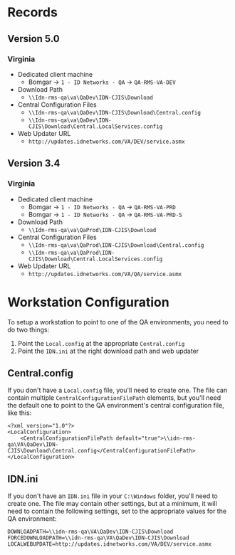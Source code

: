 <!-- TITLE: List of QA Environments -->
<!-- SUBTITLE: All you need to know to get connected to any of the QA environments -->

# Records
## Version 5.0
### Virginia
* Dedicated client machine
	* Bomgar -> `1 - ID Networks - QA` -> `QA-RMS-VA-DEV`
* Download Path
	* `\\Idn-rms-qa\va\QaDev\IDN-CJIS\Download`
* Central Configuration Files
	* `\\Idn-rms-qa\va\QaDev\IDN-CJIS\Download\Central.config`
	* `\\Idn-rms-qa\va\QaDev\IDN-CJIS\Download\Central.LocalServices.config`
* Web Updater URL
	* `http://updates.idnetworks.com/VA/DEV/service.asmx`
## Version 3.4
### Virginia
* Dedicated client machine
	* Bomgar -> `1 - ID Networks - QA` -> `QA-RMS-VA-PRD`
	* Bomgar -> `1 - ID Networks - QA` -> `QA-RMS-VA-PRD-S`
* Download Path
	* `\\Idn-rms-qa\va\QaProd\IDN-CJIS\Download`
* Central Configuration Files
	* `\\Idn-rms-qa\va\QaProd\IDN-CJIS\Download\Central.config`
	* `\\Idn-rms-qa\va\QaProd\IDN-CJIS\Download\Central.LocalServices.config`
* Web Updater URL
	* `http://updates.idnetworks.com/VA/QA/service.asmx`

# Workstation Configuration
To setup a workstation to point to one of the QA environments, you need to do two things:
1. Point the `Local.config` at the appropriate `Central.config` 
2. Point the `IDN.ini` at the right download path and web updater

## Central.config
If you don't have a `Local.config` file, you'll need to create one.  The file can contain multiple `CentralConfigurationFilePath` elements, but you'll need the default one to point to the QA environment's central configuration file, like this:

	<?xml version="1.0"?>
	<LocalConfiguration>
		<CentralConfigurationFilePath default="true">\\idn-rms-qa\VA\QaDev\IDN-CJIS\Download\Central.config</CentralConfigurationFilePath>
	</LocalConfiguration>

## IDN.ini
If you don't have an `IDN.ini` file in your `C:\Windows` folder, you'll need to create one.  The file may contain other settings, but at a minimum, it will need to contain the following settings, set to the appropriate values for the QA environment:

	DOWNLOADPATH=\\idn-rms-qa\VA\QaDev\IDN-CJIS\Download
	FORCEDOWNLOADPATH=\\idn-rms-qa\VA\QaDev\IDN-CJIS\Download
	LOCALWEBUPDATE=http://updates.idnetworks.com/VA/DEV/service.asmx
